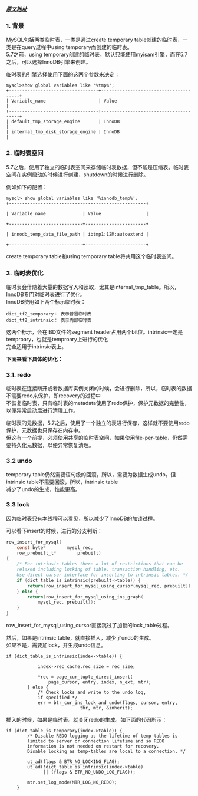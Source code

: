 ##### [原文地址](http://mysql.taobao.org/monthly/2016/06/02/)

### 1. 背景

MySQL包括两类临时表，一类是通过create temporary table创建的临时表，一类是在query过程中using temporary而创建的临时表。  
5.7之前，using temporary创建的临时表，默认只能使用myisam引擎，而在5.7之后，可以选择InnoDB引擎来创建。

临时表的引擎选择使用下面的这两个参数来决定：

```
mysql>show global variables like '%tmp%';
+----------------------------------+---------------------------------------+
| Variable_name                    | Value                                 |
+----------------------------------+---------------------------------------+
| default_tmp_storage_engine       | InnoDB                                |
| internal_tmp_disk_storage_engine | InnoDB                                |
```

### 2. 临时表空间

5.7之后，使用了独立的临时表空间来存储临时表数据，但不能是压缩表。临时表空间在实例启动的时候进行创建，shutdown的时候进行删除。

例如如下的配置：

```
mysql> show global variables like '%innodb_temp%'; 
+----------------------------+-----------------------+

| Variable_name              | Value                 |

+----------------------------+-----------------------+

| innodb_temp_data_file_path | ibtmp1:12M:autoextend |

+----------------------------+-----------------------+
```

create temporary table和using temporary table将共用这个临时表空间。

### 3. 临时表优化

临时表会伴随着大量的数据写入和读取，尤其是internal\_tmp\_table。所以，InnoDB专门对临时表进行了优化。  
InnoDB使用如下两个标示临时表：

```
dict_tf2_temporary： 表示普通临时表  
dict_tf2_intrinsic： 表示内部临时表
```

这两个标示，会在IBD文件的segment header占用两个bit位。intrinsic一定是temproary，也就是temproary上进行的优化  
完全适用于intrinsic表上。

**下面来看下具体的优化：**

### 3.1. redo

临时表在连接断开或者数据库实例关闭的时候，会进行删除，所以，临时表的数据不需要redo来保护，即recovery的过程中  
不恢复临时表，只有临时表的metadata使用了redo保护，保护元数据的完整性，以便异常启动后进行清理工作。

临时表的元数据，5.7之后，使用了一个独立的表进行保存，这样就不要使用redo保护，元数据也只保存在内存中。  
但这有一个前提，必须使用共享的临时表空间，如果使用file-per-table，仍然需要持久化元数据，以便异常恢复清理。

### 3.2 undo

temporary table仍然需要语句级的回滚，所以，需要为数据生成undo。但intrinsic table不需要回滚，所以，intrinsic table  
减少了undo的生成，性能更高。

### 3.3 lock

因为临时表只有本线程可以看见，所以减少了InnoDB的加锁过程。

可以看下insert的时候，进行的分支判断：

```c
row_insert_for_mysql(
    const byte*        mysql_rec,
    row_prebuilt_t*        prebuilt)
{
    /* For intrinsic tables there a lot of restrictions that can be
    relaxed including locking of table, transaction handling, etc.
    Use direct cursor interface for inserting to intrinsic tables. */
    if (dict_table_is_intrinsic(prebuilt->table)) {
        return(row_insert_for_mysql_using_cursor(mysql_rec, prebuilt));
    } else {
        return(row_insert_for_mysql_using_ins_graph(
            mysql_rec, prebuilt));
    }
}
```

row\_insert\_for\_mysql\_using\_cursor直接跳过了加锁的lock\_table过程。

然后，如果是intrinsic table，就直接插入，减少了undo的生成。  
如果不是，需要加lock，并生成undo信息。

```
if (dict_table_is_intrinsic(index->table)) {

            index->rec_cache.rec_size = rec_size;

            *rec = page_cur_tuple_direct_insert(
                page_cursor, entry, index, n_ext, mtr);
        } else {
            /* Check locks and write to the undo log,
            if specified */
            err = btr_cur_ins_lock_and_undo(flags, cursor, entry,
                            thr, mtr, &inherit);
```

插入的时候，如果是临时表。就关闭redo的生成。如下面的代码所示：

```
if (dict_table_is_temporary(index->table)) {
        /* Disable REDO logging as the lifetime of temp-tables is
        limited to server or connection lifetime and so REDO
        information is not needed on restart for recovery.
        Disable locking as temp-tables are local to a connection. */

        ut_ad(flags & BTR_NO_LOCKING_FLAG);
        ut_ad(!dict_table_is_intrinsic(index->table)
              || (flags & BTR_NO_UNDO_LOG_FLAG));

        mtr.set_log_mode(MTR_LOG_NO_REDO);
    }
```



